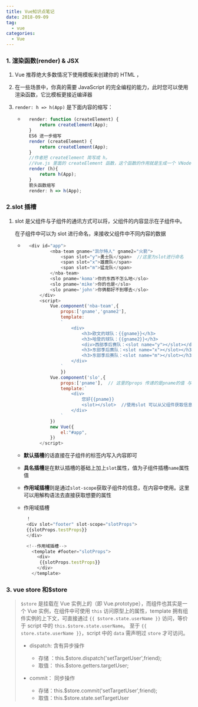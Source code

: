 ```yaml
---
title: Vue知识点笔记
date: 2018-09-09
tag:
  - vue
categories:
  - Vue
---
```


### 1. 渲染函数(render) & JSX

1. Vue 推荐绝大多数情况下使用模板来创建你的 HTML ，
2. 在一些场景中，你真的需要 JavaScript 的完全编程的能力，此时您可以使用渲染函数，它比模板更接近编译器

3. `render: h => h(App)` 是下面内容的缩写：

   - ```js
       render: function (createElement) {
           return createElement(App);
       }
       ES6 进一步缩写
       render (createElement) {
           return createElement(App);
       }
       //作者把 createElement 简写成 h。
       //Vue.js 里面的 createElement 函数，这个函数的作用就是生成一个 VNode节点，render 函数得到这个 VNode 节点之后，返回给 Vue.js 的 mount 函数，渲染成真实 DOM 节点，并挂载到根节点上。
       render (h){
           return h(App);
       }
       箭头函数缩写
       render: h => h(App);
     ```

### 2.slot 插槽

1. slot 是父组件与子组件的通讯方式可以将，父组件的内容显示在子组件中。

   在子组件中可以为 slot 进行命名，来接收父组件中不同内容的数据

   - ```js
       <div id="app">
               <nba-team gname="凯尔特人" gname2="火箭">
                   <span slot="y">勇士队</span>  //这里为slot进行命名
                   <span slot="x">雄鹿队</span>
                   <span slot="m">猛龙队</span>
               </nba-team>
               <slo pname='koma'>你的东西不怎么地</slo>
               <slo pname='mike'>你的也是</slo>
               <slo pname='john'>你俩都好不到哪去</slo>
           </div>
           <script>
               Vue.component('nba-team',{
                   props:['gname','gname2'],
                   template:
                   `
                       <div>
                           <h3>欧文的球队：{{gname}}</h3>
                           <h3>哈登的球队：{{gname2}}</h3>
                           <div>西部季后赛队：<slot name="y"></slot></div>  //通过上边的名字进行值的获取
                           <h3>东部季后赛队：<slot name="x"></slot></h3>
                           <h3>东部季后赛队：<slot name="m"></slot></h3>
                       </div>
                   `
                   })
               Vue.component('slo',{
                   props:['pname'],  // 这里的props 传递的是pname的值 与slot无关
                   template:`
                       <div>
                           您好{{pname}}
                           <slot></slot>  //使用slot 可以从父组件获取信息
                       </div>
                   `
               })
               new Vue({
                   el:"#app",
               })
           </script>
     ```

   - **默认插槽**的话直接在子组件的标签内写入内容即可

   - **具名插槽**是在默认插槽的基础上加上`slot`属性，值为子组件插槽`name`属性值

   - **作用域插槽**则是通过`slot-scope`获取子组件的信息，在内容中使用。这里可以用解构语法去直接获取想要的属性

   - 作用域插槽

      <!-- 作用域插槽 -->

     ```js
      ！
      <div slot="footer" slot-scope="slotProps">
      {{slotProps.testProps}}
      </div>

      <!--作用域插槽-->
        <template #footer="slotProps">
          <div>
           {{slotProps.testProps}}
          </div>
        </template>
     ```

### 3. vue store 和\$store

> `$store` 是挂载在 Vue 实例上的（即 Vue.prototype），而组件也其实是一个 Vue 实例，在组件中可使用 `this` 访问原型上的属性，template 拥有组件实例的上下文，可直接通过 `{{ $store.state.userName }}` 访问，等价于 script 中的 `this.$store.state.userName`。
> 至于 `{{ store.state.userName }}`，script 中的 `data` 需声明过 `store` 才可访问。
>
> - dispatch: 含有异步操作
>
>   - 存储 ：this.\$store.dispatch('setTargetUser',friend);
>   - 取值： this.\$store.getters.targetUser;
>
> - commit： 同步操作
>   - 存储：this.\$store.commit('setTargetUser',friend);
>   - 取值：this.\$store.state.setTargetUser
